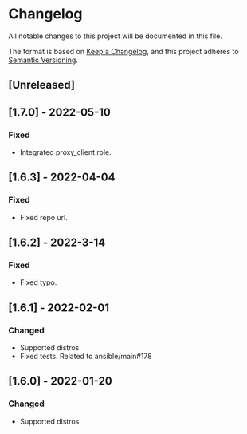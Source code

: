 # Changelog
All notable changes to this project will be documented in this file.

The format is based on [Keep a Changelog](https://keepachangelog.com/en/1.0.0/),
and this project adheres to [Semantic Versioning](https://semver.org/spec/v2.0.0.html).

## [Unreleased]

## [1.7.0] - 2022-05-10
### Fixed
- Integrated proxy_client role.

## [1.6.3] - 2022-04-04
### Fixed
- Fixed repo url.

## [1.6.2] - 2022-3-14
### Fixed
- Fixed typo.

## [1.6.1] - 2022-02-01
### Changed
- Supported distros.
- Fixed tests. Related to ansible/main#178

## [1.6.0] - 2022-01-20
### Changed
- Supported distros.
